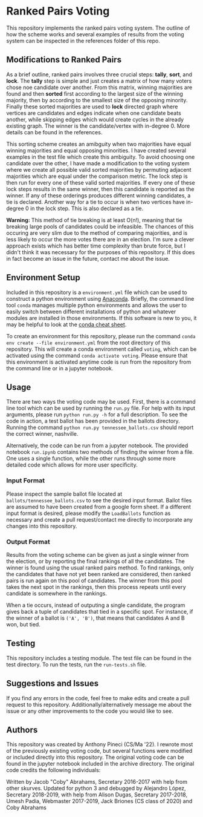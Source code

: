 # Ranked Pairs Voting

This repository implements the ranked pairs voting system. The outline of how the scheme works and several examples of results from the voting system can be inspected in the references folder of this repo.

## Modifications to Ranked Pairs

As a brief outline, ranked pairs involves three crucial steps: **tally**, **sort**, and **lock**. The **tally** step is simple and just creates a matrix of how many voters chose noe candidate over another. From this matrix, winning majorities are found and then **sorted** first according to the largest size of the winning majority, then by according to the smallest size of the opposing minority. Finally these sorted majorities are used to **lock** directed graph where vertices are candidates and edges indicate when one candidate beats another, while skipping edges which would create cycles in the already existing graph. The winner is the candidate/vertex with in-degree 0. More details can be found in the references. 

This sorting scheme creates an amibguity when two majorities have equal winning majorities and equal opposing minorities. I have created several examples in the test file which create this ambiguity. To avoid choosing one candidate over the other, I have made a modification to the voting system where we create all possible valid sorted majorities by permuting adjacent majorities which are equal under the comparison metric. The lock step is then run for every one of these valid sorted majorities. If every one of these lock steps results in the same winner, then this candidate is reported as the winner. If any of these orderings produces different winning candidates, a tie is declared. Another way for a tie to occur is when two vertices have in-degree 0 in the lock step. This is also declared as a tie.

**Warning:** This method of tie breaking is at least O(n!), meaning that tie breaking large pools of candidates could be infeasible. The chances of this occuring are very slim due to the method of comparing majorities, and is less likely to occur the more votes there are in an election. I'm sure a clever approach exists which has better time complexity than brute force, but I didn't think it was necessary for the purposes of this repository. If this does in fact become an issue in the future, contact me about the issue.

## Environment Setup

Included in this repository is a `environment.yml` file which can be used to construct a python environment using [Anaconda](https://www.anaconda.com/products/distribution). Briefly, the command line tool `conda` manages multiple python environments and allows the user to easily switch between different installations of python and whatever modules are installed in those environments. If this software is new to you, it may be helpful to look at the [conda cheat sheet](https://docs.conda.io/projects/conda/en/4.6.0/_downloads/52a95608c49671267e40c689e0bc00ca/conda-cheatsheet.pdf).

To create an environment for this repository, please run the command `conda env create --file environment.yml` from the root directory of this repository. This will create a conda environment called `voting`, which can be activated using the command `conda activate voting`. Please ensure that this environment is activated anytime code is run from the repository from the command line or in a jupyter notebook.

## Usage

There are two ways the voting code may be used. First, there is a command line tool which can be used by running the `run.py` file. For help with its input arguments, please run `python run.py -h` for a full description. To see the code in action, a test ballot has been provided in the ballots directory. Running the command `python run.py tennessee_ballots.csv` should report the correct winner, nashville.

Alternatively, the code can be run from a jupyter notebook. The provided notebook `run.ipynb` contains two methods of finding the winner from a file. One uses a single function, while the other runs through some more detailed code which allows for more user specificity.

### Input Format

Please inspect the sample ballot file located at `ballots/tennessee_ballots.csv` to see the desired input format. Ballot files are assumed to have been created from a google form sheet. If a different input format is desired, please modify the `LoadBallots` function as necessary and create a pull request/contact me directly to incorporate any changes into this repository.

### Output Format

Results from the voting scheme can be given as just a single winner from the election, or by reporting the final rankings of all the candidates. The winner is found using the usual ranked pairs method. To find rankings, only the candidates that have not yet been ranked are considered, then ranked pairs is run again on this pool of candidates. The winner from this pool takes the next spot in the rankings, then this process repeats until every candidate is somewhere in the rankings.

When a tie occurs, instead of outputing a single candidate, the program gives back a tuple of candidates that tied in a specific spot. For instance, if the winner of a ballot is `('A', 'B')`, that means that candidates A and B won, but tied.

## Testing

This repository includes a testing module. The test file can be found in the test directory. To run the tests, run the `run-tests.sh` file.

## Suggestions and Issues

If you find any errors in the code, feel free to make edits and create a pull request to this repository. Additionally/alternatively message me about the issue or any other improvements to the code you would like to see.

## Authors

This repository was created by Anthony Pineci (CS/Ma '22). I rewrote most of the previously existing voting code, but several functions were modified or included directly into this repository. The  original voting code can be found in the jupyter notebook included in the archive directory. The original code credits the following individuals:

Written by Jacob "Coby" Abrahams, Secretary 2016-2017 with help from other skurves.
Updated for python 3 and debugged by Alejandro López, Secretary 2018-2019, with help from Alison Dugas, Secretary 2017-2018, Umesh Padia, Webmaster 2017-2019, Jack Briones (CS class of 2020) and Coby Abrahams